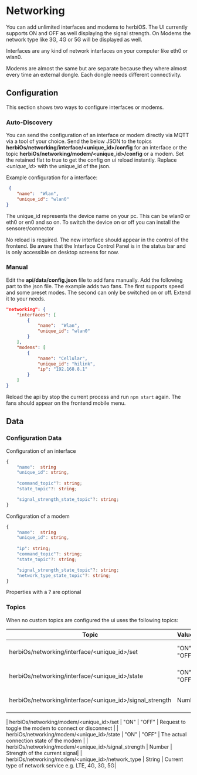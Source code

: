 # Networking

You can add unlimited interfaces and modems to herbiOS. The UI currently supports ON and OFF as well displaying the signal strength. On Modems the network type like 3G, 4G or 5G will be displayed as well.

Interfaces are any kind of network interfaces on your computer like eth0 or wlan0.

Modems are almost the same but are separate because they where almost every time an external dongle. Each dongle needs different connectivity.

## Configuration

This section shows two ways to configure interfaces or modems.

### Auto-Discovery

You can send the configuration of an interface or modem directly via MQTT via a tool of your choice. Send the below JSON to the topics **herbiOs/networking/interface/<unique_id>/config** for an interface or the topic **herbiOs/networking/modem/<unique_id>/config** or a modem.  Set the retained flat to true to get the config on ui reload instantly. Replace _<unique_id>_ with the unique_id of the json.

Example configuration for a interface:

```json
 {
    "name":  "Wlan",
    "unique_id": "wlan0"
}
```

The unique_id represents the device name on your pc. This can be wlan0 or eth0 or en0 and so on. To switch the device on or off you can install the sensorer/connector

No reload is required. The new interface should appear in the control of the frontend. Be aware that the Interface Control Panel is in the status bar and is only accessible on desktop screens for now.

### Manual

Edit the **api/data/config.json** file to add fans manually. Add the following part to the json file. The example adds two fans. The first supports speed and some preset modes. The second can only be switched on or off. Extend it to your needs.

```json
"networking": {
    "interfaces": [
        {
            "name":  "Wlan",
            "unique_id": "wlan0"
        }
    ],
    "modems": [
        {
            "name": "Cellular",
            "unique_id": "hilink",
            "ip": "192.168.8.1"
        }
    ]
}
```

Reload the api by stop the current process and run `npm start` again. The fans should appear on the frontend mobile menu.

## Data

### Configuration Data

Configuration of an interface

```Typescript
{
    "name":  string
    "unique_id": string,
  
    "command_topic"?: string;
    "state_topic"?: string;

    "signal_strength_state_topic"?: string;
}
```

Configuration of a modem

```Typescript
{
    "name":  string
    "unique_id": string,
  
    "ip": string;
    "command_topic"?: string;
    "state_topic"?: string;

    "signal_strength_state_topic"?: string;
    "network_type_state_topic"?: string;
}
```

Properties with a ? are optional

### Topics

When no custom topics are configured the ui uses the following topics:

| Topic   |      Values      |  Description |
|----------|:-------------|:------|
| herbiOs/networking/interface/<unique_id>/set |  "ON" \| "OFF" | Request to toggle the interface |
| herbiOs/networking/interface/<unique_id>/state |  "ON" \| "OFF" | The actual state of  the interface |
| herbiOs/networking/interface/<unique_id>/signal_strength |  Number | Strength of the current signal|

| herbiOs/networking/modem/<unique_id>/set |  "ON" \| "OFF" | Request to toggle the modem to connect or disconnect |
| herbiOs/networking/modem/<unique_id>/state |  "ON" \| "OFF" | The actual connection state of  the modem |
| herbiOs/networking/modem/<unique_id>/signal_strength |  Number | Strength of the current signal|
| herbiOs/networking/modem/<unique_id>/network_type |  String | Current type of network service e.g. LTE, 4G, 3G, 5G|